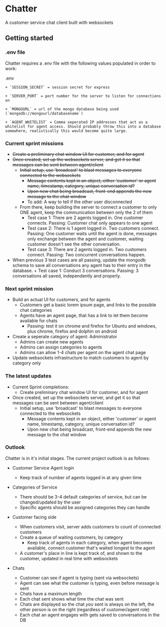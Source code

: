 # Chatter
A customer service chat client built with websockets

## Getting started

### .env file

Chatter requires a .env file with the following values populated in order to work:

.env

    + `SESSION_SECRET` = session secret for express

    + `SERVER_PORT` = port number for the server to listen for connections on

    + `MONGOURL` = url of the mongo database being used (`mongodb://mongourl/databasename`)

    + `AGENT_WHITELIST` = Comma seperated IP addresses that act as a whitelist for agent access. Should probably throw this into a database somewhere, realistically this would become quite large.


### Current sprint missions

+ ~~Create a preliminary chat window UI for customer, and for agent~~
+ ~~Once created, set up the websockets server, and get it so that messages can be sent between agent/client~~
    + ~~Initial setup, use 'broadcast' to blast messages to everyone connected to the websockets~~
        + ~~Message contents kept in an object, either 'customer' or agent name, timestamp, category, unique conversation id?~~
        + ~~Upon new chat being broadcast, front-end appends the new message to the chat window~~
        + To add: A way to tell if the other user disconnected
    + From there, keep building the server to connect a customer to only ONE agent, keep the communication between only the 2 of them
        + Test case 1: There are 2 agents logged in. One customer connects. Passing: Customer chat only appears to one agent
        + Test case 2: There is 1 agent logged in. Two customers connect. Passing: One customer waits until the agent is done, messages only exchange between the agent and customer, waiting customer doesn't see the other conversation.
        + Test case 3: There are 2 agents logged in. Two customers connect. Passing: Two concurrent conversations happen. 
+ When previous 3 test cases are all passing, update the mongodb schema to save all conversations any agent has to their entry in the database.
        + Test case 1: Conduct 3 conversations. Passing: 3 conversations all saved, independently and properly.

### Next sprint mission

+ Build an actual UI for customers, and for agents
    + Customers get a basic lorem ipsum page, and links to the possible chat categories
    + Agents have an agent page, that has a link to let them become available for chats
        + Passing: test it on chrome and firefox for Ubuntu and windows, plus chrome, firefox and dolphin on android
+ Create a seperate category of agent: Administrator
    + Admins can create new agents
    + Admins can assign categories to agents
    + Admins can allow 1-4 chats per agent on the agent chat page
+ Update websockets infrastructure to match customers to agent by category only

### The latest updates

+ Current Sprint completions:
    + Create preliminary chat window UI for customer, and for agent
+ Once created, set up the websockets server, and get it so that messages can be sent between agent/client
    + Initial setup, use 'broadcast' to blast messages to everyone connected to the websockets
        + Message contents kept in an object, either 'customer' or agent name, timestamp, category, unique conversation id?
        + Upon new chat being broadcast, front-end appends the new message to the chat window

### Outlook

Chatter is in it's initial stages. The current project outlook is as follows:

+ Customer Service Agent login
  + Keep track of number of agents logged in at any given time
  
+ Categories of Service
  + There should be 3-4 default categories of service, but can be changed/updated by the user
  + Specific agents should be assigned categories they can handle
  
+ Customer facing side
  + When customers visit, server adds customers to count of connected customers
  + Create a queue of waiting customers, by category
    + Keep track of agents in each category, when agent becomes available, connect customer that's waited longest to the agent
  + A customer's place in line is kept track of, and shown to the customer, updated in real time with websockets
 
+ Chats
  + Customer can see if agent is typing (sent via websockets)
  + Agent can see what the customer is typing, even before message is sent
  + Chats have a maximum length
  + Each chat sent shows what time the chat was sent
  + Chats are displayed so the chat *you* sent is always on the left, the other person is on the right (regardless of customer/agent  role)
  + Each chat an agent engages with gets saved to conversations in the DB
